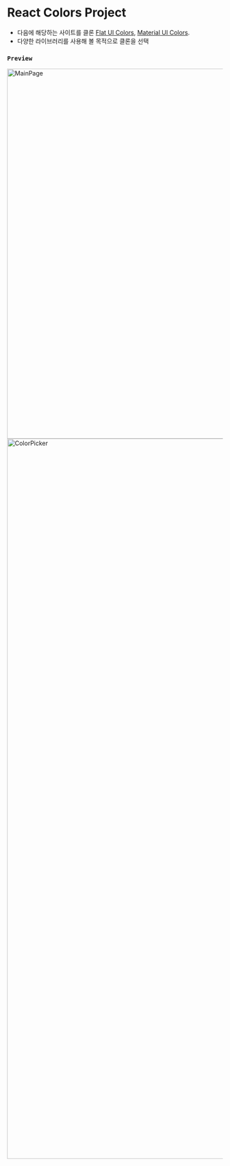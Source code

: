 # React Colors Project

- 다음에 해당하는 사이트를 클론 [Flat UI Colors](https://flatuicolors.com/), [Material UI Colors](http://materialuicolors.co/?utm_source=launchers).
- 다양한 라이브러리를 사용해 볼 목적으로 클론을 선택

### `Preview`
<img width="863" alt="MainPage" src="https://user-images.githubusercontent.com/43393426/63421340-64880700-c443-11e9-85ab-b653705bee7b.png">
<img width="1680" alt="ColorPicker" src="https://user-images.githubusercontent.com/43393426/63421437-8b463d80-c443-11e9-9892-a49e1a4b2606.png">

